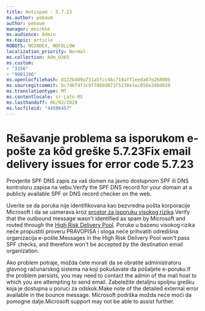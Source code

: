 ```yaml
---
title: Antispam - 5.7.23
ms.author: pebaum
author: pebaum
manager: mnirkhe
ms.audience: Admin
ms.topic: article
ROBOTS: NOINDEX, NOFOLLOW
localization_priority: Normal
ms.collection: Adm_O365
ms.custom:
- "3156"
- "9001196"
ms.openlocfilehash: 8122b409a731a5fcc46c718aff1eeda07e26890b
ms.sourcegitcommit: bc7d6f4f3c9f7060d073f5130e1ec856e248d020
ms.translationtype: MT
ms.contentlocale: sr-Latn-RS
ms.lasthandoff: 06/02/2020
ms.locfileid: "44506457"
---
```

# <a name="fix-email-delivery-issues-for-error-code-5723"></a><span data-ttu-id="43ad8-102">Rešavanje problema sa isporukom e-pošte za kôd greške 5.7.23</span><span class="sxs-lookup"><span data-stu-id="43ad8-102">Fix email delivery issues for error code 5.7.23</span></span>

<span data-ttu-id="43ad8-103">Provjerite SPF DNS zapis za vaš domen na javno dostupnom SPF ili DNS kontroloru zapisa na vebu.</span><span class="sxs-lookup"><span data-stu-id="43ad8-103">Verify the SPF DNS record for your domain at a publicly available SPF or DNS record checker on the web.</span></span>

<span data-ttu-id="43ad8-104">Uverite se da poruka nije identifikovana kao bezvredna pošta korporacije Microsoft i da se usmerava kroz [prostor za isporuku visokog rizika](https://docs.microsoft.com/microsoft-365/security/office-365-security/high-risk-delivery-pool-for-outbound-messages).</span><span class="sxs-lookup"><span data-stu-id="43ad8-104">Verify that the outbound message wasn't identified as spam by Microsoft and routed through the [High Risk Delivery Pool](https://docs.microsoft.com/microsoft-365/security/office-365-security/high-risk-delivery-pool-for-outbound-messages).</span></span> <span data-ttu-id="43ad8-105">Poruke u bazenu visokog rizika neće propustiti proveru PRAVOPISA i stoga neće prihvatiti odredišna organizacija e-pošte.</span><span class="sxs-lookup"><span data-stu-id="43ad8-105">Messages in the High Risk Delivery Pool won't pass SPF checks, and therefore won't be accepted by the destination email organization.</span></span>

<span data-ttu-id="43ad8-106">Ako problem potraje, možda ćete morati da se obratite administratoru glavnog računarskog sistema na koji pokušavate da pošaljete e-poruku.</span><span class="sxs-lookup"><span data-stu-id="43ad8-106">If the problem persists, you may need to contact the admin of the mail host to which you are attempting to send email.</span></span> <span data-ttu-id="43ad8-107">Zabeležite detaljnu spoljnu grešku koja je dostupna u poruci za odskok.</span><span class="sxs-lookup"><span data-stu-id="43ad8-107">Make note of the detailed external error available in the bounce message.</span></span> <span data-ttu-id="43ad8-108">Microsoft podrška možda neće moći da pomogne dalje.</span><span class="sxs-lookup"><span data-stu-id="43ad8-108">Microsoft support may not be able to assist further.</span></span>
